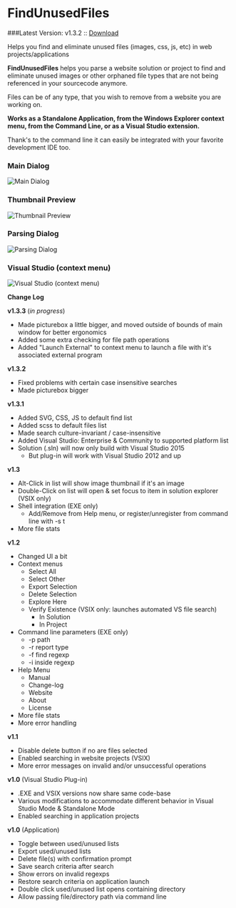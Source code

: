 # FindUnusedFiles

###Latest Version: v1.3.2 :: [Download](https://github.com/itechnology/FindUnusedFiles/tree/master/dist)

Helps you find and eliminate unused files (images, css, js, etc) in web projects/applications

__FindUnusedFiles__ helps you parse a website solution or project to find and eliminate unused images or other orphaned file types that are not being referenced in your sourcecode anymore.

Files can be of any type, that you wish to remove from a website you are working on.

__Works as a Standalone Application, from the Windows Explorer context menu, from the Command Line, or as a Visual Studio extension.__


Thank's to the command line it can easily be integrated with your favorite development IDE too.

### Main Dialog
![Main Dialog](http://itechnology.github.io/FindUnusedFiles/media/findunusedfiles.png)


### Thumbnail Preview
![Thumbnail Preview](http://itechnology.github.io/FindUnusedFiles/media/findunusedfiles-thumb.png)

### Parsing Dialog

![Parsing Dialog](http://itechnology.github.io/FindUnusedFiles/media/findunusedfiles-parse.png)

### Visual Studio (context menu)

![Visual Studio (context menu)](http://itechnology.github.io/FindUnusedFiles/media/findunusedfiles-vs.png)


__Change Log__

__v1.3.3__ (*in progress*)

  * Made picturebox a little bigger, and moved outside of bounds of main window for better ergonomics
  * Added some extra checking for file path operations
  * Added "Launch External" to context menu to launch a file with it's associated external program

__v1.3.2__

  * Fixed problems with certain case insensitive searches
  * Made picturebox bigger


__v1.3.1__

* Added SVG, CSS, JS to default find list
* Added scss to default files list
* Made search culture-invariant / case-insensitive
* Added Visual Studio: Enterprise & Community to supported platform list
* Solution (.sln) will now only build with Visual Studio 2015
    * But plug-in will work with Visual Studio 2012 and up


__v1.3__

* Alt-Click in list will show image thumbnail if it's an image
* Double-Click on list will open & set focus to item in solution explorer (VSIX only)
* Shell integration (EXE only)
    * Add/Remove from Help menu, or register/unregister from command line with -s t
* More file stats


__v1.2__

* Changed UI a bit
* Context menus
    * Select All
    * Select Other
    * Export Selection
    * Delete Selection
    * Explore Here
    * Verify Existence (VSIX only: launches automated VS file search)
        * In Solution
        * In Project
* Command line parameters (EXE only)
    * -p path
    * -r report type
    * -f find regexp
    * -i inside regexp
* Help Menu
    * Manual
    * Change-log
    * Website
    * About
    * License
* More file stats
* More error handling


__v1.1__

* Disable delete button if no are files selected
* Enabled searching in website projects (VSIX)
* More error messages on invalid and/or unsuccessful operations


__v1.0__ (Visual Studio Plug-in)

* .EXE and VSIX versions now share same code-base
* Various modifications to accommodate different behavior in Visual Studio Mode & Standalone Mode
* Enabled searching in application projects


__v1.0__ (Application)

* Toggle between used/unused lists
* Export used/unused lists
* Delete file(s) with confirmation prompt
* Save search criteria after search
* Show errors on invalid regexps
* Restore search criteria on application launch
* Double click used/unused list opens containing directory
* Allow passing file/directory path via command line